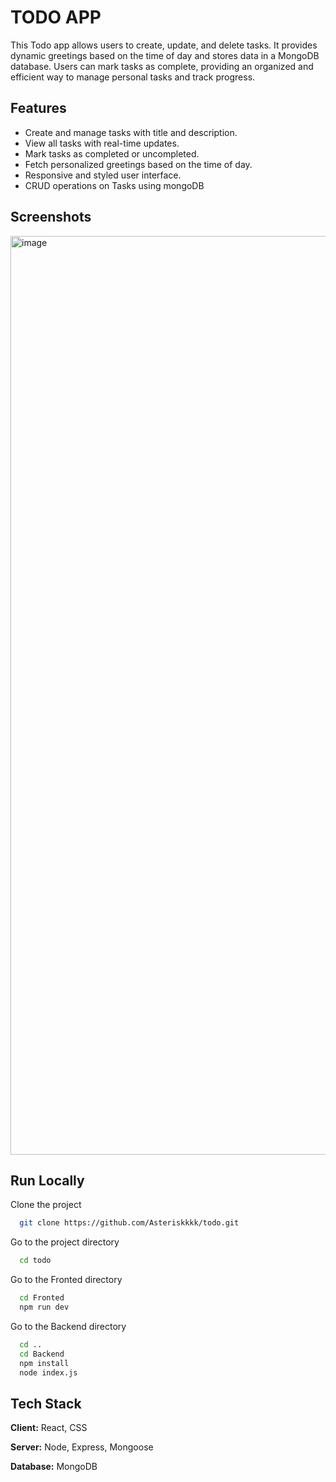 # TODO APP

This Todo app allows users to create, update, and delete tasks. It provides dynamic greetings based on the time of day and stores data in a MongoDB database. Users can mark tasks as complete, providing an organized and efficient way to manage personal tasks and track progress.







## Features

- Create and manage tasks with title and description.
- View all tasks with real-time updates.
- Mark tasks as completed or uncompleted.
- Fetch personalized greetings based on the time of day.
- Responsive and styled user interface.
- CRUD operations on Tasks using mongoDB

## Screenshots

<img width="1470" alt="image" src="https://github.com/user-attachments/assets/0346b6d0-f372-4da7-891c-80d331c5d046" />


## Run Locally

Clone the project

```bash
  git clone https://github.com/Asteriskkkk/todo.git
```

Go to the project directory

```bash
  cd todo
```

Go to the Fronted directory

```bash
  cd Fronted
  npm run dev
```

Go to the Backend directory

```bash
  cd ..
  cd Backend
  npm install
  node index.js
```
## Tech Stack

**Client:** React, CSS 

**Server:** Node, Express, Mongoose

**Database:** MongoDB

